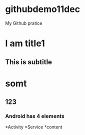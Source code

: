 githubdemo11dec
===============

My Github pratice

I am title1
=========
This is subtitle
-----
# somt

## 123

### Android has 4 elements

*Activity
*Service
*content
